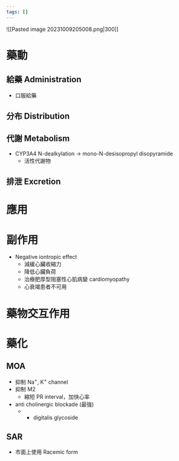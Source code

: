 ```yaml
---
tags: []
---
```

![[Pasted image 20231009205008.png|300]]
# 藥動
## 給藥 Administration
- 口服給藥
## 分布 Distribution
## 代謝 Metabolism
- CYP3A4 N-dealkylation $\rightarrow$ mono-N-desisopropyl disopyramide
	- 活性代謝物
## 排泄 Excretion
# 應用
# 副作用
- Negative iontropic effect
	- 減緩心臟收縮力
	- 降低心臟負荷
	- 治療肥厚型阻塞性心肌病變 cardiomyopathy
	- 心衰竭患者不可用
# 藥物交互作用
# 藥化
## MOA
- 抑制 Na<sup>+</sup>, K<sup>+</sup> channel
- 抑制 M2
	- 縮短 PR interval，加快心率
- anti cholinergic blockade (最強)
	- + digitalis glycoside
## SAR
- 市面上使用 Racemic form